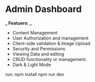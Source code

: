 <h1> Admin Dashboard</h1>


**_ Featuers: _**

- Content Management
- User Authorization and management
- Client-side validation & Image Upload
- Security and Permissions
- Viewing Data and editing
- CRUD functionality or management.
- Dark & Light Mode

run:
npm install
npm run dev